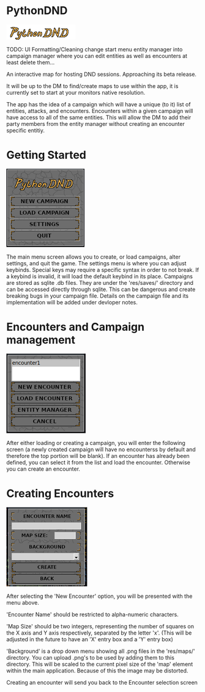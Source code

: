 # PythonDND

![alt text](https://github.com/gwhitson/PythonDND/blob/main/res/icons/logo.png?raw=true)

TODO:
UI Formatting/Cleaning
change start menu entity manager into campaign manager where you can edit entities as well as encounters
  at least delete them...

An interactive map for hosting DND sessions. Approaching its beta release.

It will be up to the DM to find/create maps to use within the app, it is currently set to start at your monitors native resolution.

The app has the idea of a campaign which will have a unique (to it) list of entities, attacks, and encounters. Encounters within a given
campaign will have access to all of the same entities. This will allow the DM to add their party members from the entity manager without creating an
encounter specific entitiy.

# Getting Started
![alt text](https://github.com/gwhitson/PythonDND/blob/main/res/readme/splash.png?raw=true)

The main menu screen allows you to create, or load campaigns, alter settings, and quit the game. The settings menu is where you can adjust keybinds. Special keys
may require a specific syntax in order to not break. If a keybind is invalid, it will load the default keybind in its place. Campaigns are stored as sqlite .db files.
They are under the 'res/saves/' directory and can be accessed directly through sqlite. This can be dangerous and create breaking bugs in your campaign file.
Details on the campaign file and its implementation will be added under devloper notes.

# Encounters and Campaign management
![alt text](https://github.com/gwhitson/PythonDND/blob/main/res/readme/encounter_select.png?raw=true)

After either loading or creating a campaign, you will enter the following screen (a newly created campaign will have no encounterss by default and therefore the top portion will be blank).
If an encounter has already been defined, you can select it from the list and load the encounter. Otherwise you can create an encounter.

# Creating Encounters
![alt text](https://github.com/gwhitson/PythonDND/blob/main/res/readme/encounter_create.png?raw=true)

After selecting the 'New Encounter' option, you will be presented with the menu above. 

'Encounter Name' should be restricted to alpha-numeric characters.

'Map Size' should be two integers, representing the number of squares on the X axis and Y axis respectively, separated by the letter 'x'. (This will be adjusted in the future to have an 'X' entry box and a 'Y' entry box)

'Background' is a drop down menu showing all .png files in the 'res/maps/' directory. You can upload .png's to be used by adding them to this directory. This will be scaled to the current pixel size of the 'map' 
element within the main application. Because of this the image may be distorted.

Creating an encounter will send you back to the Encounter selection screen
